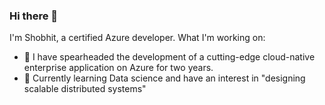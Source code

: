 ### Hi there 👋
I'm Shobhit, a certified Azure developer.
What I'm working on:
- 🔭 I have spearheaded the development of a cutting-edge cloud-native enterprise application on Azure for two years.
- 🤞 Currently learning Data science and have an interest in "designing scalable distributed systems"  
